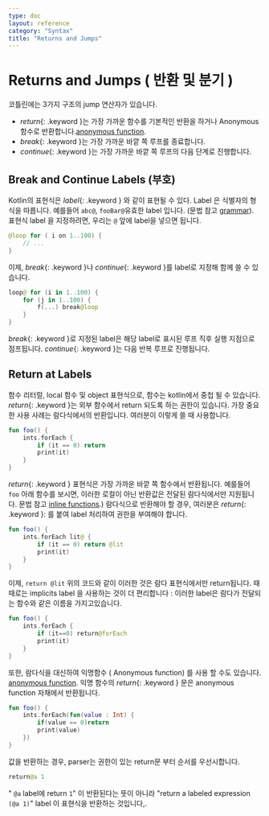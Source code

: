 ```yaml
---
type: doc
layout: reference
category: "Syntax"
title: "Returns and Jumps"
---
```


# Returns and Jumps ( 반환 및 분기 )

코틀린에는 3가지 구조의 jump 연산자가 있습니다.

* *return*{: .keyword }는 가장 가까운 함수를 기본적인 반환을 하거나 Anonymous 함수로 반환합니다.[anonymous function](lambdas.html#anonymous-functions).
* *break*{: .keyword }는 가장 가까운 바깥 쪽 루프를 종료합니다.
* *continue*{: .keyword }는 가장 가까운 바깥 쪽 루프의 다음 단계로 진행합니다.

## Break and Continue Labels (부호)

Kotlin의 표현식은 *label*{: .keyword } 와 같이 표현될 수 있다.
Label 은 식별자의 형식을 따릅니다. 예를들어 `abc@`, `fooBar@`유효한 label 입니다. (문법 참고 [grammar](grammar.html#label)).
표현식 label 을 지정하려면, 우리는 `@` 앞에 label을 넣으면 됩니다.

``` kotlin
@loop for ( i on 1..100) {
    // ...
}
```

이제, *break*{: .keyword }나  *continue*{: .keyword }를 label로 지정해 함께 쓸 수 있습니다. 

``` kotlin
loop@ for (i in 1..100) {
    for (j in 1..100) {
        f(...) break@loop
    }
}
```

*break*{: .keyword }로 지정된 label은 해당 label로 표시된 루프 직후 실행 지점으로 점프됩니다.
*continue*{: .keyword }는 다음 반복 루프로 진행됩니다.


## Return at Labels

함수 리터럴, local 함수 및 object 표현식으로, 함수는 kotlin에서 중첩 될 수 있습니다. 
*return*{: .keyword }는 외부 함수에서 return 되도록 하는 권한이 있습니다. 
가장 중요한 사용 사례는 람다식에서의 반환입니다. 여러분이 이렇게 쓸 때 사용합니다.

``` kotlin
fun foo() {
    ints.forEach {
        if (it == 0) return
        print(it)
    }
}
```

*return*{: .keyword } 표현식은 가장 가까운 바깥 쪽 함수에서 반환됩니다. 예를들어 `foo` 아래 함수를 보시면,
이러한 로컬이 아닌 반환값은 전달된 람다식에서만 지원됩니다. 문법 참고 [inline functions](inline-functions.html).)
람다식으로 반환해야 할 경우, 여러분은 *return*{: .keyword }: 를 붙여 label 처리하여 권한을 부여해야 합니다.

``` kotlin
fun foo() {
    ints.forEach lit@ {
        if (it == 0) return @lit
        print(it)
    }
}
```

이제, `return @lit` 위의 코드와 같이 이러한 것은 람다 표현식에서만 return됩니다. 때때로는 implicits label 을 사용하는 것이 더 편리합니다 :
이러한 label은 람다가 전달되는 함수와 같은 이름을 가지고있습니다.

``` kotlin
fun foo() {
    ints.forEach {
        if (it==0) return@forEach
        print(it)
    }
}
```

또한, 람다식을 대신하여 익명함수 ( Anonymous function) 를 사용 할 수도 있습니다. [anonymous function](lambdas.html#anonymous-functions).
익명 함수의 *return*{: .keyword } 문은 anonymous function 자채에서 반환됩니다.

``` kotlin
fun foo() {
    ints.forEach(fun(value : Int) {
        if(value == 0)return
        print(value)
    })
}
```

값을 반환하는 경우, parser는 권한이 있는 return문 부터 순서를 우선시합니다.

``` kotlin
return@a 1
```

" `@a` label에 return `1`" 이 반환된다는 뜻이 아니라 "return a labeled expression `(@a 1)`" label 이 표현식을 반환하는 것입니다,.
